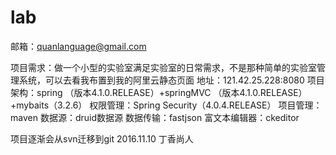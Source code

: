 # lab
邮箱：quanlanguage@gmail.com

项目需求：做一个小型的实验室满足实验室的日常需求，不是那种简单的实验室管理系统，可以去看我布置到我的阿里云静态页面
地址：121.42.25.228:8080
项目架构：spring （版本4.1.0.RELEASE）+springMVC （版本4.1.0.RELEASE）+mybaits（3.2.6）
权限管理：Spring Security（4.0.4.RELEASE）
项目管理：maven
数据源：druid数据源
数据传输：fastjson
富文本编辑器：ckeditor

项目逐渐会从svn迁移到git
2016.11.10 丁香尚人

